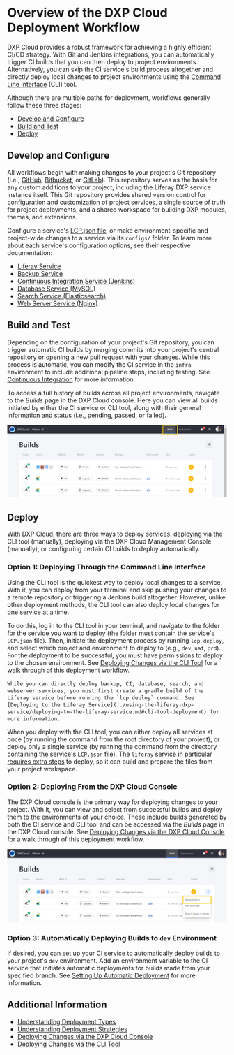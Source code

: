 # Overview of the DXP Cloud Deployment Workflow

DXP Cloud provides a robust framework for achieving a highly efficient CI/CD strategy. With Git and Jenkins integrations, you can automatically trigger CI builds that you can then deploy to project environments. Alternatively, you can skip the CI service's build process altogether and directly deploy local changes to project environments using the [Command Line Interface](../reference/command-line-tool.md) (CLI) tool.

Although there are multiple paths for deployment, workflows generally follow these three stages:

* [Develop and Configure](#develop-and-configure)
* [Build and Test](#build-and-test)
* [Deploy](#deploy)

## Develop and Configure

All workflows begin with making changes to your project's Git repository (i.e., [GitHub](../getting-started/configuring-your-github-repository.md), [Bitbucket](../getting-started/configuring-your-bitbucket-repository.md), or [GitLab](../getting-started/configuring-your-gitlab-repository.md)). This repository serves as the basis for any custom additions to your project, including the Liferay DXP service instance itself. This Git repository provides shared version control for configuration and customization of project services, a single source of truth for project deployments, and a shared workspace for building DXP modules, themes, and extensions.

Configure a service's [LCP.json file](../reference/configuration-via-lcp-json.md), or make environment-specific and project-wide changes to a service via its `configs/` folder. To learn more about each service's configuration options, see their respective documentation:

* [Liferay Service](../using-the-liferay-dxp-service/configuring-the-liferay-dxp-service.md)
* [Backup Service](../platform-services/backup-service/backup-service-overview.md)
* [Continuous Integration Service (Jenkins)](../platform-services/continuous-integration.md)
* [Database Service (MySQL)](../platform-services/database-service/database-service.md)
* [Search Service (Elasticsearch)](../platform-services/search-service.md)
* [Web Server Service (Nginx)](../platform-services/web-server-service.md)

## Build and Test

Depending on the configuration of your project's Git repository, you can trigger automatic CI builds by merging commits into your project's central repository or opening a new pull request with your changes. While this process is automatic, you can modify the CI service in the `infra` environment to include additional pipeline steps, including testing. See [Continuous Integration](../platform-services/continuous-integration.md) for more information.

To access a full history of builds across all project environments, navigate to the *Builds* page in the DXP Cloud console. Here you can view all builds initiated by either the CI service or CLI tool, along with their general information and status (i.e., pending, passed, or failed).

![Access builds for your project via the Builds page.](./overview-of-the-dxp-cloud-deployment-workflow/images/01.png)

## Deploy

With DXP Cloud, there are three ways to deploy services: deploying via the CLI tool (manually), deploying via the DXP Cloud Management Console (manually), or configuring certain CI builds to deploy automatically.

### Option 1: Deploying Through the Command Line Interface

Using the CLI tool is the quickest way to deploy local changes to a service. With it, you can deploy from your terminal and skip pushing your changes to a remote repository or triggering a Jenkins build altogether. However, unlike other deployment methods, the CLI tool can also deploy local changes for one service at a time.

To do this, log in to the CLI tool in your terminal, and navigate to the folder for the service you want to deploy (the folder must contain the service's `LCP.json` file). Then, initiate the deployment process by running `lcp deploy`, and select which project and environment to deploy to (e.g., `dev`, `uat`, `prd`). For the deployment to be successful, you must have permissions to deploy to the chosen environment. See [Deploying Changes via the CLI Tool](./deploying-changes-via-the-cli-tool.md) for a walk through of this deployment workflow.

```{important}
While you can directly deploy backup, CI, database, search, and webserver services, you must first create a gradle build of the Liferay service before running the `lcp deploy` command. See [Deploying to the Liferay Service](../using-the-liferay-dxp-service/deploying-to-the-liferay-service.md#cli-tool-deployment) for more information.
```

When you deploy with the CLI tool, you can either deploy all services at once (by running the command from the root directory of your project), or deploy only a single service (by running the command from the directory containing the service's `LCP.json` file). The `liferay` service in particular [requires extra steps](../using-the-liferay-dxp-service/deploying-to-the-liferay-service.md#cli-tool-deployment) to deploy, so it can build and prepare the files from your project workspace.

### Option 2: Deploying From the DXP Cloud Console

The DXP Cloud console is the primary way for deploying changes to your project. With it, you can view and select from successful builds and deploy them to the environments of your choice. These include builds generated by both the CI service and CLI tool and can be accessed via the *Builds* page in the DXP Cloud console. See [Deploying Changes via the DXP Cloud Console](./deploying-changes-via-the-cli-tool.md) for a walk through of this deployment workflow.

![Deploy builds via the DXP Cloud console.](./overview-of-the-dxp-cloud-deployment-workflow/images/02.png)

### Option 3: Automatically Deploying Builds to `dev` Environment

If desired, you can set up your CI service to automatically deploy builds to your project's `dev` environment. Add an environment variable to the CI service that initiates automatic deployments for builds made from your specified branch. See [Setting Up Automatic Deployment](./automatically-deploying-ci-service-builds) for more information.

## Additional Information

* [Understanding Deployment Types](./understanding-deployment-types.md)
* [Understanding Deployment Strategies](./understanding-deployment-strategies.md)
* [Deploying Changes via the DXP Cloud Console](./deploying-changes-via-the-dxp-cloud-console.md)
* [Deploying Changes via the CLI Tool](./deploying-changes-via-the-cli-tool.md)
